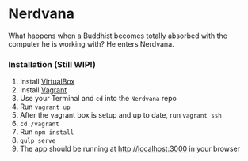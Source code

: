 # Nerdvana
What happens when a Buddhist becomes totally absorbed with the computer he is working with? He enters Nerdvana.

### Installation (Still WIP!)

1. Install [VirtualBox](https://www.virtualbox.org/wiki/Downloads)
2. Install [Vagrant](https://www.vagrantup.com/)
3. Use your Terminal and `cd` into the `Nerdvana` repo
4. Run `vagrant up`
5. After the vagrant box is setup and up to date, run `vagrant ssh`
6. `cd /vagrant`
7. Run `npm install`
8. `gulp serve`
9. The app should be running at [http://localhost:3000](http://localhost:3000) in your browser
